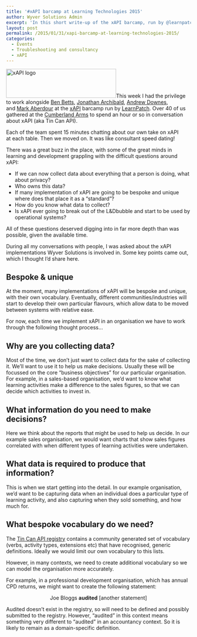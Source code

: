 ```yaml
---
title: '#xAPI barcamp at Learning Technologies 2015'
author: Wyver Solutions Admin
excerpt: 'In this short write-up of the xAPI barcamp, run by @learnpatch, we discuss some key ideas around implementing xAPI - particularly in the areas of designing and specifying the content of the xAPI statements'
layout: post
permalink: /2015/01/31/xapi-barcamp-at-learning-technologies-2015/
categories:
  - Events
  - Troubleshooting and consultancy
  - xAPI
---
```

<img class="alignright size-full wp-image-1246" src="http://www.wyversolutions.co.uk/cms/wp-content/uploads/2015/01/xAPI-transparent_300px.png" alt="xAPI logo" width="300" height="79" />This week I had the privilege to work alongside <a href="https://twitter.com/bbetts" target="_blank">Ben Betts</a>, <a href="https://twitter.com/jonarchibald" target="_blank">Jonathan Archibald</a>, <a href="https://twitter.com/mrdownes" target="_blank">Andrew Downes</a>, and <a href="https://twitter.com/maberdour" target="_blank">Mark Aberdour</a> at the <a href="http://www.adlnet.gov/tla/experience-api/" target="_blank">xAPI</a> barcamp run by <a href="http://learnpatch.com/" target="_blank">LearnPatch</a>. Over 40 of us gathered at the <a href="http://www.thecumberlandarmspub.co.uk/" target="_blank">Cumberland Arms</a> to spend an hour or so in conversation about xAPI (aka Tin Can API).

Each of the team spent 15 minutes chatting about our own take on xAPI at each table. Then we moved on. It was like consultant speed dating!

There was a great buzz in the place, with some of the great minds in learning and development grappling with the difficult questions around xAPI:

  * If we can now collect data about everything that a person is doing, what about privacy?
  * Who owns this data?
  * If many implementation of xAPI are going to be bespoke and unique where does that place it as a &#8220;standard&#8221;?
  * How do you know what data to collect?
  * Is xAPI ever going to break out of the L&amp;Dbubble and start to be used by operational systems?

All of these questions deserved digging into in far more depth than was possible, given the available time.

During all my conversations with people, I was asked about the xAPI implementations Wyver Solutions is involved in. Some key points came out, which I thought I&#8217;d share here.

## Bespoke &amp; unique

At the moment, many implementations of xAPI will be bespoke and unique, with their own vocabulary. Eventually, different communities/industries will start to develop their own particular flavours, which allow data to be moved between systems with relative ease.

For now, each time we implement xAPI in an organisation we have to work through the following thought process&#8230;

## Why are you collecting data?

Most of the time, we don&#8217;t just want to collect data for the sake of collecting it. We&#8217;ll want to use it to help us make decisions. Usually these will be focussed on the core &#8220;business objectives&#8221; for our particular organisation. For example, in a sales-based organisation, we&#8217;d want to know what learning activities make a difference to the sales figures, so that we can decide which activities to invest in.

## What information do you need to make decisions?

Here we think about the reports that might be used to help us decide. In our example sales organisation, we would want charts that show sales figures correlated with when different types of learning activities were undertaken.

## What data is required to produce that information?

This is when we start getting into the detail. In our example organisation, we&#8217;d want to be capturing data when an individual does a particular type of learning activity, and also capturing when they sold something, and how much for.

## What bespoke vocabulary do we need?

The <a href="https://registry.tincanapi.com/" target="_blank">Tin Can API registry</a> contains a community generated set of vocabulary (verbs, activity types, extensions etc) that have recognised, generic definitions. Ideally we would limit our own vocabulary to this lists.

However, in many contexts, we need to create additional vocabulary so we can model the organisation more accurately.

For example, in a professional development organisation, which has annual CPD returns, we might want to create the following statement:

<p style="text-align: center;">
  Joe Bloggs <strong>audited</strong> [another statement]
</p>

<p style="text-align: left;">
  Audited doesn&#8217;t exist in the registry, so will need to be defined and possibly submitted to the registry. However, &#8220;audited&#8221; in this context means something very different to &#8220;audited&#8221; in an accountancy context. So it is likely to remain as a domain-specific definition.
</p>